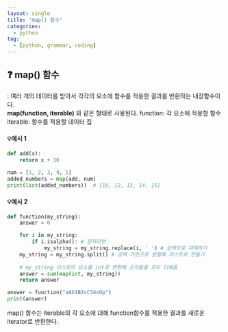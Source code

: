 ```yaml
---
layout: single
title: "map() 함수"
categories: 
  - python
tag:
  - [python, grammar, coding]
--- 
```

## ❓ map() 함수
:  여러 개의 데이터를 받아서 각각의 요소에 함수를 적용한 결과를 반환하는 내장함수이다. 
<br />
**map(function, iterable)** 와 같은 형태로 사용된다. 
function: 각 요소에 적용할 함수
iterable: 함수를 적용할 데이터 집
<br />
#### 💡예시 1  
```python
def add(x):
    return x + 10

num = [1, 2, 3, 4, 5]
added_numbers = map(add, num)
print(list(added_numbers))  # [10, 12, 13, 14, 15]
```
#### 💡예시 2 
```python
def function(my_string):
    answer = 0

    for i in my_string:
        if i.isalpha(): # 문자라면
            my_string = my_string.replace(i, ' ') # 공백으로 대체하기
    my_string = my_string.split() # 공백 기준으로 분할해 리스트로 만들기
    
    # my_string 리스트의 요소를 int로 변환해 숫자들을 모두 더해줌
    answer = sum(map(int, my_string))
    return answer

answer = function("aAb1B2cC34oOp")
print(answer)
```

map() 함수는 iterable의 각 요소에 대해 function함수를 적용한 결과를 새로운 iterator로 반환한다. 

